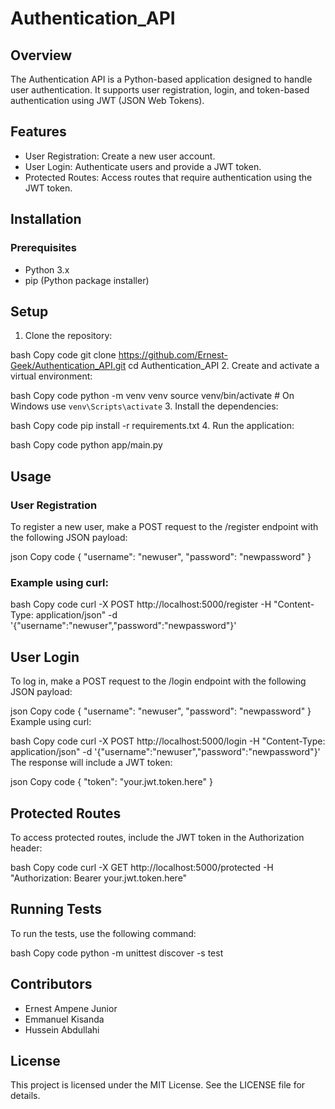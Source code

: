 # Authentication_API

## Overview

The Authentication API is a Python-based application designed to handle user authentication. It supports user registration, login, and token-based authentication using JWT (JSON Web Tokens).

## Features

- User Registration: Create a new user account.
- User Login: Authenticate users and provide a JWT token.
- Protected Routes: Access routes that require authentication using the JWT token.

## Installation

### Prerequisites
- Python 3.x
- pip (Python package installer)

## Setup

1.  Clone the repository:

bash
Copy code
git clone https://github.com/Ernest-Geek/Authentication_API.git
cd Authentication_API
2. Create and activate a virtual environment:

bash
Copy code
python -m venv venv
source venv/bin/activate  # On Windows use `venv\Scripts\activate`
3. Install the dependencies:

bash
Copy code
pip install -r requirements.txt
4. Run the application:

bash
Copy code
python app/main.py

## Usage

### User Registration

To register a new user, make a POST request to the /register endpoint with the following JSON payload:

json
Copy code
{
    "username": "newuser",
    "password": "newpassword"
}
### Example using curl:

bash
Copy code
curl -X POST http://localhost:5000/register -H "Content-Type: application/json" -d '{"username":"newuser","password":"newpassword"}'

## User Login

To log in, make a POST request to the /login endpoint with the following JSON payload:

json
Copy code
{
    "username": "newuser",
    "password": "newpassword"
}
Example using curl:

bash
Copy code
curl -X POST http://localhost:5000/login -H "Content-Type: application/json" -d '{"username":"newuser","password":"newpassword"}'
The response will include a JWT token:

json
Copy code
{
    "token": "your.jwt.token.here"
}
## Protected Routes

To access protected routes, include the JWT token in the Authorization header:

bash
Copy code
curl -X GET http://localhost:5000/protected -H "Authorization: Bearer your.jwt.token.here"

## Running Tests
To run the tests, use the following command:

bash
Copy code
python -m unittest discover -s test

## Contributors

- Ernest Ampene Junior
- Emmanuel Kisanda
- Hussein Abdullahi

## License

This project is licensed under the MIT License. See the LICENSE file for details.